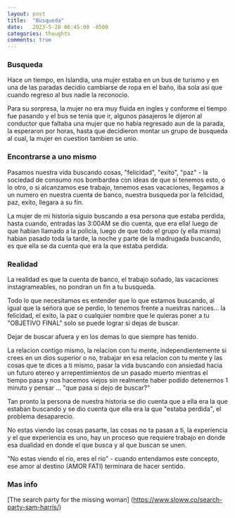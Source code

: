 ```yaml
---
layout: post
title:  "Busqueda"
date:   2023-5-28 06:45:00 -0500
categories: thoughts
comments: true
---
```


### Busqueda
Hace un tiempo, en Islandia, una mujer estaba en un bus de turismo y en una de las paradas decidio cambiarse de ropa en el baño, iba sola asi que cuando regreso al bus nadie la reconocio.

Para su sorpresa, la mujer no era muy fluida en ingles y conforme el tiempo fue pasando y el bus se tenia que ir, algunos pasajeros le dijeron al conductor que faltaba una mujer que no habia regresado aun de la parada, la esperaron por horas, hasta que decidieron montar un grupo de busqueda al cual, la mujer en cuestion tambien se unio.

### Encontrarse a uno mismo

Pasamos nuestra vida buscando cosas, "felicidad", "exito", "paz" - la sociedad de consumo nos bombardea con ideas de que si tenemos esto, o lo otro, o si alcanzamos ese trabajo, tenemos esas vacaciones, llegamos a un numero en nuestra cuenta de banco, nuestra busqueda por la felicidad, paz, exito, llegara a su fin.

La mujer de mi historia siguio buscando a esa persona que estaba perdida, hasta cuando, entradas las 3:00AM se dio cuenta, que era ella! luego de que habian llamado a la policia, luego de que todo el grupo (y ella misma) habian pasado toda la tarde, la noche y parte de la madrugada buscando, es que ella se da cuenta que era la que estaba perdida.

### Realidad

La realidad es que la cuenta de banco, el trabajo soñado, las vacaciones instagrameables, no pondran un fin a tu busqueda.

Todo lo que necesitamos es entender que lo que estamos buscando, al igual que la señora que se perdio, lo tenemos frente a nuestras narices... la felicidad, el exito, la paz o cualquier nombre que le quieras poner a tu "OBJETIVO FINAL" solo se puede lograr si dejas de buscar.

Dejar de buscar afuera y en los demas lo que siempre has tenido.

La relacion contigo mismo, la relacion con tu mente, independientemente si crees en un dios superior o no, trabajar en esa relacion con tu mente y las cosas que te dices a ti mismo, pasar la vida buscando con ansiedad hacia un futuro etereo y arrepentimientos de un pasado muerto mientras el tiempo pasa y nos hacemos viejos sin realmente haber podido detenernos 1 minuto y pensar ... "que pasa si dejo de buscar?"

Tan pronto la persona de nuestra historia se dio cuenta que a ella era la que estaban buscando y se dio cuenta que ella era la que "estaba perdida", el problema desaparecio.

No estas viendo las cosas pasarte, las cosas no ta pasan a ti, la experiencia y el que experiencia es uno, hay un proceso que requiere trabajo en donde esa dualidad en donde el que busca y al que buscan se unen.

"No estas viendo el rio, eres el rio" - cuando entendamos este concepto, ese amor al destino (AMOR FATI) terminara de hacer sentido. 

### Mas info
[The search party for the missing woman] (https://www.sloww.co/search-party-sam-harris/)








